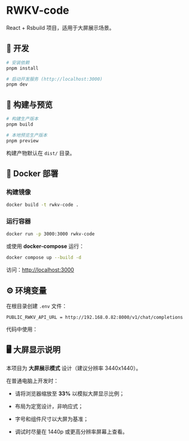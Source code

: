 # RWKV-code

React + Rsbuild 项目，适用于大屏展示场景。

## 🚀 开发

```bash
# 安装依赖
pnpm install

# 启动开发服务 (http://localhost:3000)
pnpm dev
```

## 🧱 构建与预览

```bash
# 构建生产版本
pnpm build

# 本地预览生产版本
pnpm preview
```

构建产物默认在 `dist/` 目录。

## 🐳 Docker 部署

### 构建镜像

```bash
docker build -t rwkv-code .
```

### 运行容器

```bash
docker run -p 3000:3000 rwkv-code
```

或使用 **docker-compose** 运行：

```bash
docker compose up --build -d
```

访问：[http://localhost:3000](http://localhost:3000)

## ⚙️ 环境变量

在根目录创建 `.env` 文件：

```
PUBLIC_RWKV_API_URL = http://192.168.0.82:8000/v1/chat/completions
```

代码中使用：

## 🖥️ 大屏显示说明

本项目为 **大屏展示模式** 设计（建议分辨率 3440x1440）。

在普通电脑上开发时：

- 请将浏览器缩放至 **33%** 以模拟大屏显示比例；

- 布局为定宽设计，非响应式；

- 字号和组件尺寸以大屏为基准；

- 调试时尽量在 1440p 或更高分辨率屏幕上查看。
